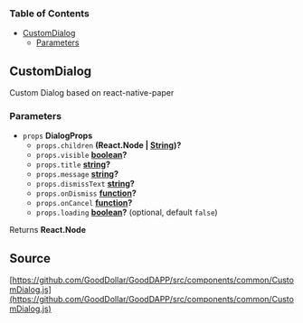 <!-- Generated by documentation.js. Update this documentation by updating the source code. -->

### Table of Contents

-   [CustomDialog][1]
    -   [Parameters][2]

## CustomDialog

Custom Dialog based on react-native-paper

### Parameters

-   `props` **DialogProps** 
    -   `props.children` **(React.Node | [String][3])?** 
    -   `props.visible` **[boolean][4]?** 
    -   `props.title` **[string][3]?** 
    -   `props.message` **[string][3]?** 
    -   `props.dismissText` **[string][3]?** 
    -   `props.onDismiss` **[function][5]?** 
    -   `props.onCancel` **[function][5]?** 
    -   `props.loading` **[boolean][4]?**  (optional, default `false`)

Returns **React.Node** 

[1]: #customdialog

[2]: #parameters

[3]: https://developer.mozilla.org/docs/Web/JavaScript/Reference/Global_Objects/String

[4]: https://developer.mozilla.org/docs/Web/JavaScript/Reference/Global_Objects/Boolean

[5]: https://developer.mozilla.org/docs/Web/JavaScript/Reference/Statements/function
## Source
[https://github.com/GoodDollar/GoodDAPP/src/components/common/CustomDialog.js](https://github.com/GoodDollar/GoodDAPP/src/components/common/CustomDialog.js)

